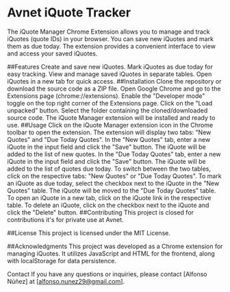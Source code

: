 # Avnet iQuote Tracker
The iQuote Manager Chrome Extension allows you to manage and track iQuotes (quote IDs) in your browser. You can save new iQuotes and mark them as due today. The extension provides a convenient interface to view and access your saved iQuotes.

##Features
Create and save new iQuotes.
Mark iQuotes as due today for easy tracking.
View and manage saved iQuotes in separate tables.
Open iQuotes in a new tab for quick access.
##Installation
Clone the repository or download the source code as a ZIP file.
Open Google Chrome and go to the Extensions page (chrome://extensions).
Enable the "Developer mode" toggle on the top right corner of the Extensions page.
Click on the "Load unpacked" button.
Select the folder containing the cloned/downloaded source code.
The iQuote Manager extension will be installed and ready to use.
##Usage
Click on the iQuote Manager extension icon in the Chrome toolbar to open the extension.
The extension will display two tabs: "New Quotes" and "Due Today Quotes".
In the "New Quotes" tab, enter a new iQuote in the input field and click the "Save" button. The iQuote will be added to the list of new quotes.
In the "Due Today Quotes" tab, enter a new iQuote in the input field and click the "Save" button. The iQuote will be added to the list of quotes due today.
To switch between the two tables, click on the respective tabs: "New Quotes" or "Due Today Quotes".
To mark an iQuote as due today, select the checkbox next to the iQuote in the "New Quotes" table. The iQuote will be moved to the "Due Today Quotes" table.
To open an iQuote in a new tab, click on the iQuote link in the respective table.
To delete an iQuote, click on the checkbox next to the iQuote and click the "Delete" button.
##Contributing
This project is closed for contributions it's for private use at Avnet.

##License
This project is licensed under the MIT License.

##Acknowledgments
This project was developed as a Chrome extension for managing iQuotes. It utilizes JavaScript and HTML for the frontend, along with localStorage for data persistence.

Contact
If you have any questions or inquiries, please contact [Alfonso Núñez] at [alfonso.nunez29@gmail.com].
